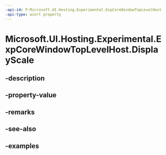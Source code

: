 ```yaml
---
-api-id: P:Microsoft.UI.Hosting.Experimental.ExpCoreWindowTopLevelHost.DisplayScale
-api-type: winrt property
---
```


# Microsoft.UI.Hosting.Experimental.ExpCoreWindowTopLevelHost.DisplayScale

<!--
public float DisplayScale { get; }
-->


## -description

## -property-value

## -remarks

## -see-also

## -examples


